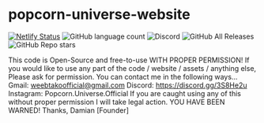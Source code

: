 # popcorn-universe-website
[![Netlify Status](https://api.netlify.com/api/v1/badges/26492133-d3ce-4e04-99da-0d160f8bb8e3/deploy-status)](https://app.netlify.com/sites/popcorn-universe/deploys)
![GitHub language count](https://img.shields.io/github/languages/count/Nexus-Elf/popcorn-universe-website?label=Languages%20Used%20Count&style=plastic)
![Discord](https://img.shields.io/discord/758804810291347466?label=Join%20Our%20Discord&style=plastic)
![GitHub All Releases](https://img.shields.io/github/downloads/Nexus-Elf/popcorn-universe-website/total?label=Downloads&style=plastic)
![GitHub Repo stars](https://img.shields.io/github/stars/Nexus-Elf/popcorn-universe-website?style=social) 

This code is Open-Source and free-to-use WITH PROPER PERMISSION!
If you would like to use any part of the code / website / assets / anything else, Please ask for permission.
You can contact me in the following ways...
Gmail: weebtakoofficial@gmail.com
Discord: https://discord.gg/3S8He2u
Instagram: Popcorn.Universe.Official
If you are caught using any of this without proper permission I will take legal action.
YOU HAVE BEEN WARNED!
Thanks, Damian [Founder]
